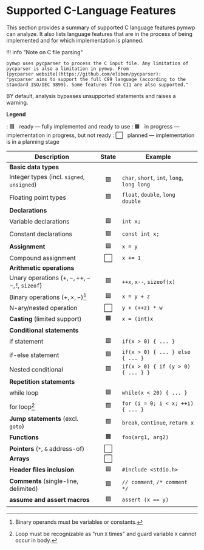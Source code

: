 # Supported C-Language Features

This section provides a summary of supported C language features pymwp can
analyze. It also lists language features that are in the process of being
implemented and for which implementation is planned.

!!! info "Note on C file parsing"

    pymwp uses pycparser to process the C input file. Any limitation of
    pycparser is also a limitation in pymwp. From
    [pycparser website](https://github.com/eliben/pycparser):
    "pycparser aims to support the full C99 language (according to the
    standard ISO/IEC 9899). Some features from C11 are also supported."

BY default, analysis bypasses unsupported statements and raises a warning.

**Legend**

:  🟩 &nbsp; ready — fully implemented and ready to use
:  🟧 &nbsp; in progress — implementation in progress, but not ready
:  ⬜ &nbsp; planned — implementation is in a planning stage

| Description                                  | State | Example                                     |
|----------------------------------------------|:-----:|---------------------------------------------|
| **Basic data types**                         |       |                                             |
| Integer types (incl. `signed`, `unsigned`)   |  🟩   | `char`, `short`, `int`, `long`, `long long` |
| Floating point types                         |  🟩   | `float`, `double`, `long double`            |
| **Declarations**                             |       |                                             |     
| Variable declarations                        |  🟩   | `int x;`                                    |
| Constant declarations                        |  🟩   | `const int x;`                              |
| **Assignment**                               |  🟩   | `x = y`                                     |
| Compound assignment                          |   ⬜   | `x += 1`                                    |
| **Arithmetic operations**                    |       |                                             |
| Unary operations ($+, -, ++,--,!$, `sizeof`) |  🟩   | `++x`, `x--`, `sizeof(x)`                   |
| Binary operations ($+, \times, -$)[^1]       |  🟩   | `x = y + z`                                 |
| N-ary/nested operation                       |   ⬜   | `y + (++z) * w`                             |
| **Casting** (limited support)                |  🟧   | `x = (int)x`                                |   
| **Conditional statements**                   |       |                                             |
| if statement                                 |  🟩   | `if(x > 0) { ... }`                         |
| if-else statement                            |  🟩   | `if(x > 0) { ... } else { ... }`            |
| Nested conditional                           |  🟩   | `if(x > 0) { if (y > 0) { ... } }`          |
| **Repetition statements**                    |       |                                             |
| while loop                                   |  🟩   | `while(x < 20) { ... }`                     |
| for loop[^2]                                 |  🟩   | `for (i = 0; i < x; ++i) { ... }`           |
| **Jump statements**  (excl. `goto`)          |  🟩   | `break`, `continue`, `return x`             |
| **Functions**                                |  🟧   | `foo(arg1, arg2)`                           |     
| **Pointers** (`*`, `&` address-of)           |   ⬜   |                                             |     
| **Arrays**                                   |   ⬜   |                                             |      
| **Header files inclusion**                   |  🟩   | `#include <stdio.h>`                        |      
| **Comments** (single-line, delimited)        |  🟩   | `// comment`, `/* comment */`               |
| **assume and assert macros**                 |  🟩   | `assert (x == y)`                           |

 
[^1]: Binary operands must be variables or constants.
[^2]: Loop must be recognizable as "run `X` times" and guard variable `X` cannot occur in body.
 